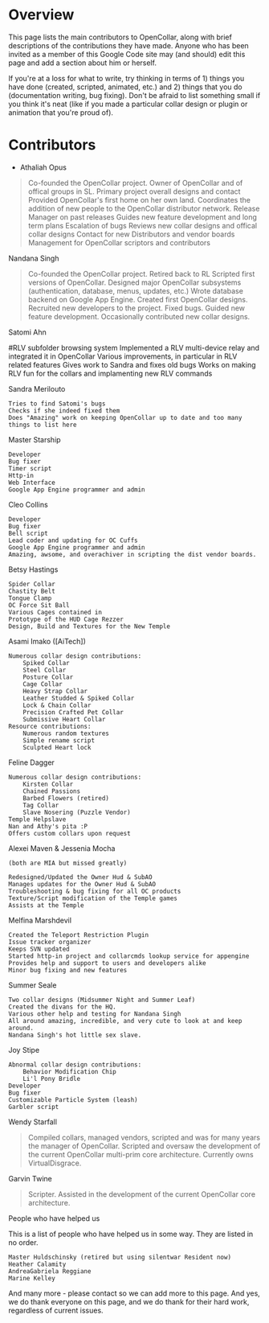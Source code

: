 # Overview

This page lists the main contributors to OpenCollar, along with brief descriptions of the contributions they have made. Anyone who has been invited as a member of this Google Code site may (and should) edit this page and add a section about him or herself.

If you're at a loss for what to write, try thinking in terms of 1) things you have done (created, scripted, animated, etc.) and 2) things that you do (documentation writing, bug fixing). Don't be afraid to list something small if you think it's neat (like if you made a particular collar design or plugin or animation that you're proud of).

# Contributors

* Athaliah Opus

>Co-founded the OpenCollar project.
>Owner of OpenCollar and of offical groups in SL.
>Primary project overall designs and contact
>Provided OpenCollar's first home on her own land.
>Coordinates the addition of new people to the OpenCollar distributor network.
>Release Manager on past releases
>Guides new feature development and long term plans
>Escalation of bugs
>Reviews new collar designs and offical collar designs
>Contact for new Distributors and vendor boards
>Management for OpenCollar scriptors and contributors 

Nandana Singh

>Co-founded the OpenCollar project.
>Retired back to RL
>Scripted first versions of OpenCollar.
>Designed major OpenCollar subsystems (authentication, database, menus, updates, etc.)
>Wrote database backend on Google App Engine.
>Created first OpenCollar designs.
>Recruited new developers to the project.
>Fixed bugs.
>Guided new feature development.
>Occasionally contributed new collar designs. 

Satomi Ahn

#RLV subfolder browsing system
    Implemented a RLV multi-device relay and integrated it in OpenCollar
    Various improvements, in particular in RLV related features
    Gives work to Sandra and fixes old bugs
    Works on making RLV fun for the collars and implamenting new RLV commands 

Sandra Merilouto

    Tries to find Satomi's bugs
    Checks if she indeed fixed them
    Does "Amazing" work on keeping OpenCollar up to date and too many things to list here 

Master Starship

    Developer
    Bug fixer
    Timer script
    Http-in
    Web Interface
    Google App Engine programmer and admin 

Cleo Collins

    Developer
    Bug fixer
    Bell script
    Lead coder and updating for OC Cuffs
    Google App Engine programmer and admin
    Amazing, awsome, and overachiver in scripting the dist vendor boards. 

Betsy Hastings

    Spider Collar
    Chastity Belt
    Tongue Clamp
    OC Force Sit Ball
    Various Cages contained in
    Prototype of the HUD Cage Rezzer
    Design, Build and Textures for the New Temple 

Asami Imako ([AiTech])

    Numerous collar design contributions:
        Spiked Collar
        Steel Collar
        Posture Collar
        Cage Collar
        Heavy Strap Collar
        Leather Studded & Spiked Collar
        Lock & Chain Collar
        Precision Crafted Pet Collar
        Submissive Heart Collar 
    Resource contributions:
        Numerous random textures
        Simple rename script
        Sculpted Heart lock 

Feline Dagger

    Numerous collar design contributions:
        Kirsten Collar
        Chained Passions
        Barbed Flowers (retired)
        Tag Collar
        Slave Nosering (Puzzle Vendor) 
    Temple Helpslave
    Nan and Athy's pita :P
    Offers custom collars upon request 

Alexei Maven & Jessenia Mocha

    (both are MIA but missed greatly) 

    Redesigned/Updated the Owner Hud & SubAO
    Manages updates for the Owner Hud & SubAO
    Troubleshooting & bug fixing for all OC products
    Texture/Script modification of the Temple games
    Assists at the Temple 

Melfina Marshdevil

    Created the Teleport Restriction Plugin
    Issue tracker organizer
    Keeps SVN updated
    Started http-in project and collarcmds lookup service for appengine
    Provides help and support to users and developers alike
    Minor bug fixing and new features 

Summer Seale

    Two collar designs (Midsummer Night and Summer Leaf)
    Created the divans for the HQ.
    Various other help and testing for Nandana Singh
    All around amazing, incredible, and very cute to look at and keep around.
    Nandana Singh's hot little sex slave. 

Joy Stipe

    Abnormal collar design contributions:
        Behavior Modification Chip
        Li'l Pony Bridle 
    Developer
    Bug fixer
    Customizable Particle System (leash)
    Garbler script 

Wendy Starfall 

>Compiled collars, managed vendors, scripted and was for many years the manager of OpenCollar.  Scripted and oversaw the development of the current OpenCollar multi-prim core architecture.  Currently owns VirtualDisgrace.   

Garvin Twine

>Scripter.  Assisted in the development of the current OpenCollar core architecture.

People who have helped us

This is a list of people who have helped us in some way. They are listed in no order.

    Master Huldschinsky (retired but using silentwar Resident now)
    Heather Calamity
    AndreaGabriela Reggiane
    Marine Kelley 

And many more  - please contact so we can add more to this page.  And yes, we do thank everyone on this page, and we do thank for their hard work, regardless of current issues. 

 